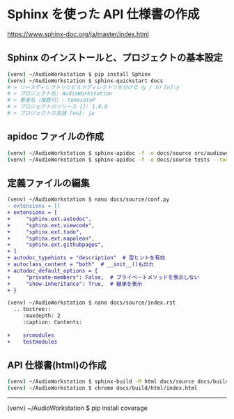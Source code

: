 # Sphinx を使った API 仕様書の作成
https://www.sphinx-doc.org/ja/master/index.html
## Sphinx のインストールと、プロジェクトの基本設定
~~~sh
(venv) ~/AudioWorkstation $ pip install Sphinx
(venv) ~/AudioWorkstation $ sphinx-quickstart docs
# > ソースディレクトリとビルドディレクトリを分ける（y / n）[n]:y
# > プロジェクト名: AudioWorkstation
# > 著者名（複数可）: tomosatoP
# > プロジェクトのリリース []: 1.0.0
# > プロジェクトの言語 [en]: ja
~~~
## apidoc ファイルの作成
~~~sh
(venv) ~/AudioWorkstation $ sphinx-apidoc -f -o docs/source src/audioworkstation --tocfile srcmodules
(venv) ~/AudioWorkstation $ sphinx-apidoc -f -o docs/source tests --tocfile testmodules
~~~
## 定義ファイルの編集
~~~diff
(venv) ~/AudioWorkstation $ nano docs/source/conf.py
- extensions = []
+ extensions = [
+     "sphinx.ext.autodoc",
+     "sphinx.ext.viewcode",
+     "sphinx.ext.todo",
+     "sphinx.ext.napoleon",
+     "sphinx.ext.githubpages",
+ ]
+ autodoc_typehints = "description"  # 型ヒントを有効
+ autoclass_content = "both"  # __init__()も出力
+ autodoc_default_options = {
+     "private-members": False,  # プライベートメソッドを表示しない
+     "show-inheritance": True,  # 継承を表示
+ }

(venv) ~/AudioWorkstation $ nano docs/source/index.rst
  .. toctree::
     :maxdepth: 2
     :caption: Contents:
  
+    srcmodules
+    testmodules
~~~
## API 仕様書(html)の作成
~~~sh
(venv) ~/AudioWorkstation $ sphinx-build -M html docs/source docs/build
(venv) ~/AudioWorkstation $ chrome docs/build/html/index.html
~~~
---
(venv) ~/AudioWorkstation $ pip install coverage
